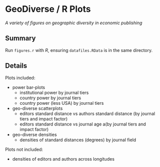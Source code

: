 # GeoDiverse / R Plots
_A variety of figures on geographic diversity in economic publishing_

## Summary
Run `figures.r` with *R*, ensuring `datafiles.RData` is in the same directory.

## Details

Plots included:
* power bar-plots
  * institutional power by journal tiers
  * country power by journal tiers
  * country power (less USA) by journal tiers
* geo-diverse scatterplots
  * editors standard distance vs authors standard distance (by journal tiers and impact factor)
  * editors standard distance vs journal age a(by journal tiers and impact factor)
* geo-diverse densities
  * densities of standard distances (degrees) by journal field
  
Plots not included:
* densities of editors and authors across longitudes

